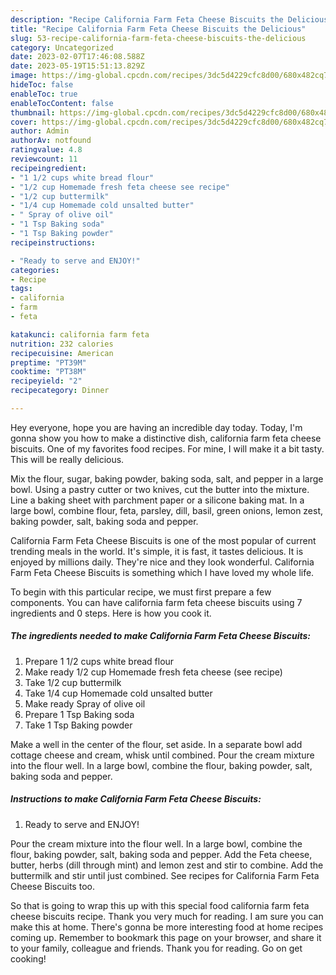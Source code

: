 ```yaml
---
description: "Recipe California Farm Feta Cheese Biscuits the Delicious"
title: "Recipe California Farm Feta Cheese Biscuits the Delicious"
slug: 53-recipe-california-farm-feta-cheese-biscuits-the-delicious
category: Uncategorized
date: 2023-02-07T17:46:08.588Z
date: 2023-05-19T15:51:13.829Z
image: https://img-global.cpcdn.com/recipes/3dc5d4229cfc8d00/680x482cq70/california-farm-feta-cheese-biscuits-recipe-main-photo.jpg
hideToc: false
enableToc: true
enableTocContent: false
thumbnail: https://img-global.cpcdn.com/recipes/3dc5d4229cfc8d00/680x482cq70/california-farm-feta-cheese-biscuits-recipe-main-photo.jpg
cover: https://img-global.cpcdn.com/recipes/3dc5d4229cfc8d00/680x482cq70/california-farm-feta-cheese-biscuits-recipe-main-photo.jpg
author: Admin
authorAv: notfound
ratingvalue: 4.8
reviewcount: 11
recipeingredient:
- "1 1/2 cups white bread flour"
- "1/2 cup Homemade fresh feta cheese see recipe"
- "1/2 cup buttermilk"
- "1/4 cup Homemade cold unsalted butter"
- " Spray of olive oil"
- "1 Tsp Baking soda"
- "1 Tsp Baking powder"
recipeinstructions:

- "Ready to serve and ENJOY!"
categories:
- Recipe
tags:
- california
- farm
- feta

katakunci: california farm feta 
nutrition: 232 calories
recipecuisine: American
preptime: "PT39M"
cooktime: "PT38M"
recipeyield: "2"
recipecategory: Dinner

---
```



Hey everyone, hope you are having an incredible day today. Today, I'm gonna show you how to make a distinctive dish, california farm feta cheese biscuits. One of my favorites food recipes. For mine, I will make it a bit tasty. This will be really delicious.

Mix the flour, sugar, baking powder, baking soda, salt, and pepper in a large bowl. Using a pastry cutter or two knives, cut the butter into the mixture. Line a baking sheet with parchment paper or a silicone baking mat. In a large bowl, combine flour, feta, parsley, dill, basil, green onions, lemon zest, baking powder, salt, baking soda and pepper.

California Farm Feta Cheese Biscuits is one of the most popular of current trending meals in the world. It's simple, it is fast, it tastes delicious. It is enjoyed by millions daily. They're nice and they look wonderful. California Farm Feta Cheese Biscuits is something which I have loved my whole life.


To begin with this particular recipe, we must first prepare a few components. You can have california farm feta cheese biscuits using 7 ingredients and 0 steps. Here is how you cook it.

<!--inarticleads1-->

##### The ingredients needed to make California Farm Feta Cheese Biscuits:

1. Prepare 1 1/2 cups white bread flour
1. Make ready 1/2 cup Homemade fresh feta cheese (see recipe)
1. Take 1/2 cup buttermilk
1. Take 1/4 cup Homemade cold unsalted butter
1. Make ready  Spray of olive oil
1. Prepare 1 Tsp Baking soda
1. Take 1 Tsp Baking powder


Make a well in the center of the flour, set aside. In a separate bowl add cottage cheese and cream, whisk until combined. Pour the cream mixture into the flour well. In a large bowl, combine the flour, baking powder, salt, baking soda and pepper. 

<!--inarticleads2-->

##### Instructions to make California Farm Feta Cheese Biscuits:


1. Ready to serve and ENJOY!

Pour the cream mixture into the flour well. In a large bowl, combine the flour, baking powder, salt, baking soda and pepper. Add the Feta cheese, butter, herbs (dill through mint) and lemon zest and stir to combine. Add the buttermilk and stir until just combined. See recipes for California Farm Feta Cheese Biscuits too. 

So that is going to wrap this up with this special food california farm feta cheese biscuits recipe. Thank you very much for reading. I am sure you can make this at home. There's gonna be more interesting food at home recipes coming up. Remember to bookmark this page on your browser, and share it to your family, colleague and friends. Thank you for reading. Go on get cooking!
